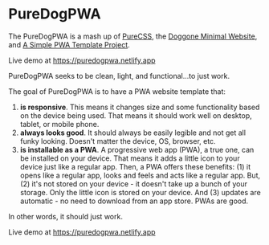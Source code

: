 # PureDogPWA
The PureDogPWA is a mash up of <a href="https://purecss.io/" target="_blank">PureCSS</a>, the <a href="https://github.com/crrdlx/doggone-minimal-website" target="_blank">Doggone Minimal Website</a>, and <a href="https://levelup.gitconnected.com/a-simple-pwa-template-project-85ae4927d14e">A Simple PWA Template Project</a>.
<p>
Live demo at <a href="https://puredogpwa.netlify.app/">https://puredogpwa.netlify.app<a>
<p>
<p>
PureDogPWA seeks to be clean, light, and functional...to just work.
<p>
The goal of PureDogPWA is to have a PWA website template that:
<ol>
<li><b>is responsive</b>. This means it changes size and some functionality based on the device being used. That means it should work well on desktop, tablet, or mobile phone.</li>
<li><b>always looks good</b>. It should always be easily legible and not get all funky looking. Doesn't matter the device, OS, browser, etc.</li>
<li><b>is installable as a PWA</b>. A progressive web app (PWA), a true one, can be installed on your device. That means it adds a little icon to your device just like a regular app. Then, a PWA offers these benefits: (1) it opens like a regular app, looks and feels and acts like a regular app. But, (2) it's not stored on your device - it doesn't take up a bunch of your storage. Only the little icon is stored on your device. And (3) updates are automatic - no need to download from an app store. PWAs are good.</li>
</ol>

In other words, it should just work.
<p>
Live demo at <a href="https://puredogpwa.netlify.app/">https://puredogpwa.netlify.app<a>
<p>
